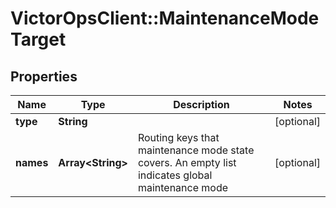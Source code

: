 # VictorOpsClient::MaintenanceModeTarget

## Properties

| Name      | Type                    | Description                                                                                      | Notes      |
| --------- | ----------------------- | ------------------------------------------------------------------------------------------------ | ---------- |
| **type**  | **String**              |                                                                                                  | [optional] |
| **names** | **Array&lt;String&gt;** | Routing keys that maintenance mode state covers. An empty list indicates global maintenance mode | [optional] |
